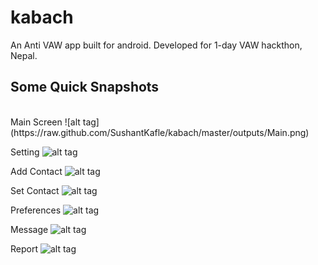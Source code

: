 kabach
======

An Anti VAW app built for android. Developed for 1-day VAW hackthon, Nepal.


<h2> Some Quick Snapshots </h2>
<br/>
Main Screen
![alt tag](https://raw.github.com/SushantKafle/kabach/master/outputs/Main.png)<br/>

Setting
![alt tag](https://raw.github.com/SushantKafle/kabach/master/outputs/Settings.png)<br/>

Add Contact
![alt tag](https://raw.github.com/SushantKafle/kabach/master/outputs/addContact.png)<br/>

Set Contact
![alt tag](https://raw.github.com/SushantKafle/kabach/master/outputs/setContact.png)<br/>

Preferences
![alt tag](https://raw.github.com/SushantKafle/kabach/master/outputs/preferences.png)<br/>

Message
![alt tag](https://raw.github.com/SushantKafle/kabach/master/outputs/message.png)<br/>

Report
![alt tag](https://raw.github.com/SushantKafle/kabach/master/outputs/Report.png)<br/>
